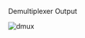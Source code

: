 Demultiplexer Output

![dmux](https://github.com/subpar557/VHDL_Assignment/assets/159637302/cab8c685-6a7e-4cb2-8fbd-8f56af0c3772)
